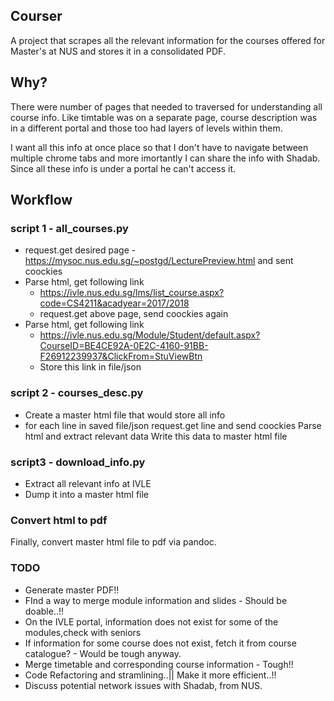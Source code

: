 ## Courser

A project that scrapes all the relevant information for the courses offered for Master's at NUS and stores it in a consolidated PDF.

## Why?

There were number of pages that needed to traversed for understanding all course info.
Like timtable was on a separate page, course description was in a different portal and those too had layers of levels within them. 

I want all this info at once place so that I don't have to navigate between multiple chrome tabs and more imortantly I can share the info with Shadab.
Since all these info is under a portal he can't access it. 


## Workflow

### script 1 - all_courses.py

* request.get desired page - https://mysoc.nus.edu.sg/~postgd/LecturePreview.html and sent coockies
* Parse html, get following link
    * https://ivle.nus.edu.sg/lms/list_course.aspx?code=CS4211&acadyear=2017/2018
    * request.get above page, send coockies again
* Parse html, get following link
    * https://ivle.nus.edu.sg/Module/Student/default.aspx?CourseID=BE4CE92A-0E2C-4160-91BB-F26912239937&ClickFrom=StuViewBtn
    * Store this link in file/json


### script 2 - courses_desc.py

* Create a master html file that would store all info
* for each line in saved file/json
    request.get line and send coockies
    Parse html and extract relevant data
    Write this data to master html file

### script3 - download_info.py

* Extract all relevant info at IVLE
* Dump it into a master html file


### Convert html to pdf

Finally, convert master html file to pdf via pandoc.


### TODO

* Generate master PDF!!
* FInd a way to merge module information and slides - Should be doable..!!
* On the IVLE portal, information does not exist for some of the modules,check with seniors
* If information for some course does not exist, fetch it from course catalogue? - Would be tough anyway.
* Merge timetable and corresponding course information - Tough!!
* Code Refactoring and stramlining..|| Make it more efficient..!!
* Discuss potential network issues with Shadab, from NUS.
